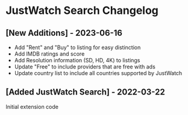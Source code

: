 # JustWatch Search Changelog

## [New Additions] - 2023-06-16

- Add "Rent" and "Buy" to listing for easy distinction
- Add IMDB ratings and score
- Add Resolution information (SD, HD, 4K) to listings
- Update "Free" to include providers that are free with ads
- Update country list to include all countries supported by JustWatch

## [Added JustWatch Search] - 2022-03-22

Initial extension code
